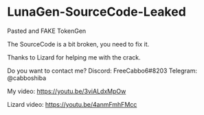 # LunaGen-SourceCode-Leaked

Pasted and FAKE TokenGen

The SourceCode is a bit broken, you need to fix it.

Thanks to Lizard for helping me with the crack.

Do you want to contact me?
Discord: FreeCabbo6#8203
Telegram: @cabboshiba

My video:
https://youtu.be/3viALdxMpOw

Lizard video:
https://youtu.be/4anmFmhFMcc
